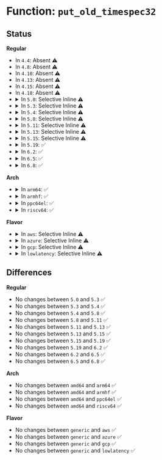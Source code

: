 # Function: <code>put_old_timespec32</code>

## Status
<b>Regular</b>
<ul>
<li>
In <code>4.4</code>: Absent ⚠️
</li>
<li>
In <code>4.8</code>: Absent ⚠️
</li>
<li>
In <code>4.10</code>: Absent ⚠️
</li>
<li>
In <code>4.13</code>: Absent ⚠️
</li>
<li>
In <code>4.15</code>: Absent ⚠️
</li>
<li>
In <code>4.18</code>: Absent ⚠️
</li>
<li>
<details>
<summary>In <code>5.0</code>: Selective Inline ⚠️</summary>

```c
int put_old_timespec32(const struct timespec64 *ts, void *uts);
```

**Collision:** Unique Global

**Inline:** Selective

**Transformation:** False

**Instances:**

```
In kernel/time/time.c (ffffffff8111c4e0)
Location: kernel/time/time.c:862
Inline: True
Direct callers:
  - kernel/sched/core.c:__x32_compat_sys_sched_rr_get_interval
  - kernel/sched/core.c:__ia32_compat_sys_sched_rr_get_interval
  - kernel/time/posix-timers.c:__x32_compat_sys_clock_getres
  - kernel/time/posix-timers.c:__ia32_compat_sys_clock_getres
  - kernel/time/posix-timers.c:__x32_compat_sys_clock_gettime
  - kernel/time/posix-timers.c:__ia32_compat_sys_clock_gettime
  - fs/select.c:poll_select_copy_remaining
  - net/socket.c:__sys_recvmmsg
```
**Symbols:**

```
ffffffff8111c4e0-ffffffff8111c55e: put_old_timespec32 (STB_GLOBAL)
```
</details>
</li>
<li>
<details>
<summary>In <code>5.3</code>: Selective Inline ⚠️</summary>

```c
int put_old_timespec32(const struct timespec64 *ts, void *uts);
```

**Collision:** Unique Global

**Inline:** Selective

**Transformation:** False

**Instances:**

```
In kernel/time/time.c (ffffffff81126e10)
Location: kernel/time/time.c:940
Inline: True
Direct callers:
  - kernel/sched/core.c:__ia32_sys_sched_rr_get_interval_time32
  - kernel/sched/core.c:__x64_sys_sched_rr_get_interval_time32
  - kernel/time/posix-timers.c:__ia32_sys_clock_getres_time32
  - kernel/time/posix-timers.c:__x64_sys_clock_getres_time32
  - kernel/time/posix-timers.c:__ia32_sys_clock_gettime32
  - kernel/time/posix-timers.c:__x64_sys_clock_gettime32
  - fs/select.c:poll_select_finish
  - net/socket.c:__sys_recvmmsg
  - net/core/sock.c:sock_gettstamp
```
**Symbols:**

```
ffffffff81126e10-ffffffff81126e8e: put_old_timespec32 (STB_GLOBAL)
```
</details>
</li>
<li>
<details>
<summary>In <code>5.4</code>: Selective Inline ⚠️</summary>

```c
int put_old_timespec32(const struct timespec64 *ts, void *uts);
```

**Collision:** Unique Global

**Inline:** Selective

**Transformation:** False

**Instances:**

```
In kernel/time/time.c (ffffffff81132db0)
Location: kernel/time/time.c:941
Inline: True
Direct callers:
  - kernel/sched/core.c:__ia32_sys_sched_rr_get_interval_time32
  - kernel/sched/core.c:__x64_sys_sched_rr_get_interval_time32
  - kernel/time/posix-timers.c:__ia32_sys_clock_getres_time32
  - kernel/time/posix-timers.c:__x64_sys_clock_getres_time32
  - kernel/time/posix-timers.c:__ia32_sys_clock_gettime32
  - kernel/time/posix-timers.c:__x64_sys_clock_gettime32
  - fs/select.c:poll_select_finish
  - net/socket.c:__sys_recvmmsg
  - net/core/sock.c:sock_gettstamp
```
**Symbols:**

```
ffffffff81132db0-ffffffff81132e2e: put_old_timespec32 (STB_GLOBAL)
```
</details>
</li>
<li>
<details>
<summary>In <code>5.8</code>: Selective Inline ⚠️</summary>

```c
int put_old_timespec32(const struct timespec64 *ts, void *uts);
```

**Collision:** Unique Global

**Inline:** Selective

**Transformation:** False

**Instances:**

```
In kernel/time/time.c (ffffffff81141f50)
Location: kernel/time/time.c:851
Inline: True
Direct callers:
  - kernel/sched/core.c:__ia32_sys_sched_rr_get_interval_time32
  - kernel/sched/core.c:__x64_sys_sched_rr_get_interval_time32
  - kernel/time/posix-timers.c:__ia32_sys_clock_getres_time32
  - kernel/time/posix-timers.c:__x64_sys_clock_getres_time32
  - kernel/time/posix-timers.c:__ia32_sys_clock_gettime32
  - kernel/time/posix-timers.c:__x64_sys_clock_gettime32
  - fs/select.c:poll_select_finish
  - net/socket.c:__ia32_sys_recvmmsg_time32
  - net/socket.c:__x64_sys_recvmmsg_time32
  - net/core/sock.c:sock_gettstamp
```
**Symbols:**

```
ffffffff81141f50-ffffffff81141fce: put_old_timespec32 (STB_GLOBAL)
```
</details>
</li>
<li>
<details>
<summary>In <code>5.11</code>: Selective Inline ⚠️</summary>

```c
int put_old_timespec32(const struct timespec64 *ts, void *uts);
```

**Collision:** Unique Global

**Inline:** Selective

**Transformation:** False

**Instances:**

```
In kernel/time/time.c (ffffffff8113e160)
Location: kernel/time/time.c:851
Inline: True
Direct callers:
  - kernel/sched/core.c:__ia32_sys_sched_rr_get_interval_time32
  - kernel/sched/core.c:__x64_sys_sched_rr_get_interval_time32
  - kernel/time/posix-timers.c:__ia32_sys_clock_getres_time32
  - kernel/time/posix-timers.c:__x64_sys_clock_getres_time32
  - kernel/time/posix-timers.c:__ia32_sys_clock_gettime32
  - kernel/time/posix-timers.c:__x64_sys_clock_gettime32
  - fs/select.c:poll_select_finish
  - net/socket.c:__ia32_sys_recvmmsg_time32
  - net/socket.c:__x64_sys_recvmmsg_time32
  - net/core/sock.c:sock_gettstamp
```
**Symbols:**

```
ffffffff8113e160-ffffffff8113e1de: put_old_timespec32 (STB_GLOBAL)
```
</details>
</li>
<li>
<details>
<summary>In <code>5.13</code>: Selective Inline ⚠️</summary>

```c
int put_old_timespec32(const struct timespec64 *ts, void *uts);
```

**Collision:** Unique Global

**Inline:** Selective

**Transformation:** False

**Instances:**

```
In kernel/time/time.c (ffffffff8113f3a0)
Location: kernel/time/time.c:851
Inline: True
Direct callers:
  - kernel/sched/core.c:__ia32_sys_sched_rr_get_interval_time32
  - kernel/sched/core.c:__x64_sys_sched_rr_get_interval_time32
  - kernel/time/posix-timers.c:__ia32_sys_clock_getres_time32
  - kernel/time/posix-timers.c:__x64_sys_clock_getres_time32
  - kernel/time/posix-timers.c:__ia32_sys_clock_gettime32
  - kernel/time/posix-timers.c:__x64_sys_clock_gettime32
  - fs/select.c:poll_select_finish
  - net/socket.c:__ia32_sys_recvmmsg_time32
  - net/socket.c:__x64_sys_recvmmsg_time32
  - net/core/sock.c:sock_gettstamp
```
**Symbols:**

```
ffffffff8113f3a0-ffffffff8113f428: put_old_timespec32 (STB_GLOBAL)
```
</details>
</li>
<li>
<details>
<summary>In <code>5.15</code>: Selective Inline ⚠️</summary>

```c
int put_old_timespec32(const struct timespec64 *ts, void *uts);
```

**Collision:** Unique Global

**Inline:** Selective

**Transformation:** False

**Instances:**

```
In kernel/time/time.c (ffffffff81162830)
Location: kernel/time/time.c:851
Inline: True
Direct callers:
  - kernel/sched/core.c:__ia32_sys_sched_rr_get_interval_time32
  - kernel/sched/core.c:__x64_sys_sched_rr_get_interval_time32
  - kernel/time/posix-timers.c:__ia32_sys_clock_getres_time32
  - kernel/time/posix-timers.c:__x64_sys_clock_getres_time32
  - kernel/time/posix-timers.c:__ia32_sys_clock_gettime32
  - kernel/time/posix-timers.c:__x64_sys_clock_gettime32
  - fs/select.c:poll_select_finish
  - net/socket.c:__ia32_sys_recvmmsg_time32
  - net/socket.c:__x64_sys_recvmmsg_time32
  - net/core/sock.c:sock_gettstamp
```
**Symbols:**

```
ffffffff81162830-ffffffff811628b8: put_old_timespec32 (STB_GLOBAL)
```
</details>
</li>
<li>
<details>
<summary>In <code>5.19</code>: ✅</summary>

```c
int put_old_timespec32(const struct timespec64 *ts, void *uts);
```

**Collision:** Unique Global

**Inline:** No

**Transformation:** False

**Instances:**

```
In kernel/time/time.c (ffffffff81195940)
Location: kernel/time/time.c:851
Inline: False
Direct callers:
  - kernel/sched/core.c:__ia32_sys_sched_rr_get_interval_time32
  - kernel/sched/core.c:__x64_sys_sched_rr_get_interval_time32
  - kernel/time/hrtimer.c:nanosleep_copyout
  - kernel/time/posix-timers.c:__ia32_sys_clock_getres_time32
  - kernel/time/posix-timers.c:__x64_sys_clock_getres_time32
  - kernel/time/posix-timers.c:__ia32_sys_clock_gettime32
  - kernel/time/posix-timers.c:__x64_sys_clock_gettime32
  - fs/select.c:poll_select_finish
  - net/socket.c:__ia32_sys_recvmmsg_time32
  - net/socket.c:__x64_sys_recvmmsg_time32
  - net/core/sock.c:sock_gettstamp
```
**Symbols:**

```
ffffffff81195940-ffffffff811959a3: put_old_timespec32 (STB_GLOBAL)
```
</details>
</li>
<li>
<details>
<summary>In <code>6.2</code>: ✅</summary>

```c
int put_old_timespec32(const struct timespec64 *ts, void *uts);
```

**Collision:** Unique Global

**Inline:** No

**Transformation:** False

**Instances:**

```
In kernel/time/time.c (ffffffff811d3850)
Location: kernel/time/time.c:851
Inline: False
Direct callers:
  - kernel/sched/core.c:__ia32_sys_sched_rr_get_interval_time32
  - kernel/sched/core.c:__x64_sys_sched_rr_get_interval_time32
  - kernel/time/hrtimer.c:nanosleep_copyout
  - kernel/time/posix-timers.c:__ia32_sys_clock_getres_time32
  - kernel/time/posix-timers.c:__x64_sys_clock_getres_time32
  - kernel/time/posix-timers.c:__ia32_sys_clock_gettime32
  - kernel/time/posix-timers.c:__x64_sys_clock_gettime32
  - fs/select.c:poll_select_finish
  - net/socket.c:__ia32_sys_recvmmsg_time32
  - net/socket.c:__x64_sys_recvmmsg_time32
  - net/core/sock.c:sock_gettstamp
```
**Symbols:**

```
ffffffff811d3850-ffffffff811d38b3: put_old_timespec32 (STB_GLOBAL)
```
</details>
</li>
<li>
<details>
<summary>In <code>6.5</code>: ✅</summary>

```c
int put_old_timespec32(const struct timespec64 *ts, void *uts);
```

**Collision:** Unique Global

**Inline:** No

**Transformation:** False

**Instances:**

```
In kernel/time/time.c (ffffffff811e7b40)
Location: kernel/time/time.c:851
Inline: False
Direct callers:
  - kernel/sched/core.c:__ia32_sys_sched_rr_get_interval_time32
  - kernel/sched/core.c:__x64_sys_sched_rr_get_interval_time32
  - kernel/time/hrtimer.c:nanosleep_copyout
  - kernel/time/posix-timers.c:__ia32_sys_clock_getres_time32
  - kernel/time/posix-timers.c:__x64_sys_clock_getres_time32
  - kernel/time/posix-timers.c:__ia32_sys_clock_gettime32
  - kernel/time/posix-timers.c:__x64_sys_clock_gettime32
  - fs/select.c:poll_select_finish
  - net/socket.c:__ia32_sys_recvmmsg_time32
  - net/socket.c:__x64_sys_recvmmsg_time32
  - net/core/sock.c:sock_gettstamp
```
**Symbols:**

```
ffffffff811e7b40-ffffffff811e7ba3: put_old_timespec32 (STB_GLOBAL)
```
</details>
</li>
<li>
<details>
<summary>In <code>6.8</code>: ✅</summary>

```c
int put_old_timespec32(const struct timespec64 *ts, void *uts);
```

**Collision:** Unique Global

**Inline:** No

**Transformation:** False

**Instances:**

```
In kernel/time/time.c (ffffffff811fd870)
Location: kernel/time/time.c:968
Inline: False
Direct callers:
  - kernel/sched/core.c:__ia32_sys_sched_rr_get_interval_time32
  - kernel/sched/core.c:__x64_sys_sched_rr_get_interval_time32
  - kernel/time/hrtimer.c:nanosleep_copyout
  - kernel/time/posix-timers.c:__ia32_sys_clock_getres_time32
  - kernel/time/posix-timers.c:__x64_sys_clock_getres_time32
  - kernel/time/posix-timers.c:__ia32_sys_clock_gettime32
  - kernel/time/posix-timers.c:__x64_sys_clock_gettime32
  - fs/select.c:poll_select_finish
  - net/socket.c:__ia32_sys_recvmmsg_time32
  - net/socket.c:__x64_sys_recvmmsg_time32
  - net/core/sock.c:sock_gettstamp
```
**Symbols:**

```
ffffffff811fd870-ffffffff811fd8d3: put_old_timespec32 (STB_GLOBAL)
```
</details>
</li>
</ul>
<b>Arch</b>
<ul>
<li>
<details>
<summary>In <code>arm64</code>: ✅</summary>

```c
int put_old_timespec32(const struct timespec64 *ts, void *uts);
```

**Collision:** Unique Global

**Inline:** No

**Transformation:** False

**Instances:**

```
In kernel/time/time.c (ffff80001019ab20)
Location: kernel/time/time.c:941
Inline: False
Direct callers:
  - kernel/sched/core.c:__arm64_sys_sched_rr_get_interval_time32
  - kernel/time/posix-timers.c:__arm64_sys_clock_getres_time32
  - kernel/time/posix-timers.c:__arm64_sys_clock_gettime32
  - fs/select.c:poll_select_finish
  - net/socket.c:__sys_recvmmsg
  - net/core/sock.c:sock_gettstamp
```
**Symbols:**

```
ffff80001019ab20-ffff80001019acbc: put_old_timespec32 (STB_GLOBAL)
```
</details>
</li>
<li>
<details>
<summary>In <code>armhf</code>: ✅</summary>

```c
int put_old_timespec32(const struct timespec64 *ts, void *uts);
```

**Collision:** Unique Global

**Inline:** No

**Transformation:** False

**Instances:**

```
In kernel/time/time.c (c03e4c4c)
Location: kernel/time/time.c:941
Inline: False
Direct callers:
  - kernel/sched/core.c:__se_sys_sched_rr_get_interval_time32
  - kernel/time/posix-timers.c:__se_sys_clock_getres_time32
  - kernel/time/posix-timers.c:__se_sys_clock_gettime32
  - fs/select.c:poll_select_finish
  - net/socket.c:__sys_recvmmsg
  - net/core/sock.c:sock_gettstamp
```
**Symbols:**

```
c03e4c4c-c03e4d0c: put_old_timespec32 (STB_GLOBAL)
```
</details>
</li>
<li>
<details>
<summary>In <code>ppc64el</code>: ✅</summary>

```c
int put_old_timespec32(const struct timespec64 *ts, void *uts);
```

**Collision:** Unique Global

**Inline:** No

**Transformation:** False

**Instances:**

```
In kernel/time/time.c (c0000000001fa3e0)
Location: kernel/time/time.c:941
Inline: False
Direct callers:
  - kernel/sched/core.c:__se_sys_sched_rr_get_interval_time32
  - kernel/time/posix-timers.c:__se_sys_clock_getres_time32
  - kernel/time/posix-timers.c:__se_sys_clock_gettime32
  - fs/select.c:poll_select_finish
  - net/socket.c:__sys_recvmmsg
  - net/core/sock.c:sock_gettstamp
```
**Symbols:**

```
c0000000001fa3e0-c0000000001fa470: put_old_timespec32 (STB_GLOBAL)
```
</details>
</li>
<li>
<details>
<summary>In <code>riscv64</code>: ✅</summary>

```c
int put_old_timespec32(const struct timespec64 *ts, void *uts);
```

**Collision:** Unique Global

**Inline:** No

**Transformation:** False

**Instances:**

```
In kernel/time/time.c (ffffffe00012a59a)
Location: kernel/time/time.c:941
Inline: False
Direct callers:
  - net/socket.c:__sys_recvmmsg
```
**Symbols:**

```
ffffffe00012a59a-ffffffe00012a5e2: put_old_timespec32 (STB_GLOBAL)
```
</details>
</li>
</ul>
<b>Flavor</b>
<ul>
<li>
<details>
<summary>In <code>aws</code>: Selective Inline ⚠️</summary>

```c
int put_old_timespec32(const struct timespec64 *ts, void *uts);
```

**Collision:** Unique Global

**Inline:** Selective

**Transformation:** False

**Instances:**

```
In kernel/time/time.c (ffffffff8112b560)
Location: kernel/time/time.c:941
Inline: True
Direct callers:
  - kernel/sched/core.c:__ia32_sys_sched_rr_get_interval_time32
  - kernel/sched/core.c:__x64_sys_sched_rr_get_interval_time32
  - kernel/time/posix-timers.c:__ia32_sys_clock_getres_time32
  - kernel/time/posix-timers.c:__x64_sys_clock_getres_time32
  - kernel/time/posix-timers.c:__ia32_sys_clock_gettime32
  - kernel/time/posix-timers.c:__x64_sys_clock_gettime32
  - fs/select.c:poll_select_finish
  - net/socket.c:__sys_recvmmsg
  - net/core/sock.c:sock_gettstamp
```
**Symbols:**

```
ffffffff8112b560-ffffffff8112b5de: put_old_timespec32 (STB_GLOBAL)
```
</details>
</li>
<li>
<details>
<summary>In <code>azure</code>: Selective Inline ⚠️</summary>

```c
int put_old_timespec32(const struct timespec64 *ts, void *uts);
```

**Collision:** Unique Global

**Inline:** Selective

**Transformation:** False

**Instances:**

```
In kernel/time/time.c (ffffffff8111ddd0)
Location: kernel/time/time.c:941
Inline: True
Direct callers:
  - kernel/sched/core.c:__ia32_sys_sched_rr_get_interval_time32
  - kernel/sched/core.c:__x64_sys_sched_rr_get_interval_time32
  - kernel/time/posix-timers.c:__ia32_sys_clock_getres_time32
  - kernel/time/posix-timers.c:__x64_sys_clock_getres_time32
  - kernel/time/posix-timers.c:__ia32_sys_clock_gettime32
  - kernel/time/posix-timers.c:__x64_sys_clock_gettime32
  - fs/select.c:poll_select_finish
  - net/socket.c:__sys_recvmmsg
  - net/core/sock.c:sock_gettstamp
```
**Symbols:**

```
ffffffff8111ddd0-ffffffff8111de4e: put_old_timespec32 (STB_GLOBAL)
```
</details>
</li>
<li>
<details>
<summary>In <code>gcp</code>: Selective Inline ⚠️</summary>

```c
int put_old_timespec32(const struct timespec64 *ts, void *uts);
```

**Collision:** Unique Global

**Inline:** Selective

**Transformation:** False

**Instances:**

```
In kernel/time/time.c (ffffffff81129280)
Location: kernel/time/time.c:941
Inline: True
Direct callers:
  - kernel/sched/core.c:__ia32_sys_sched_rr_get_interval_time32
  - kernel/sched/core.c:__x64_sys_sched_rr_get_interval_time32
  - kernel/time/posix-timers.c:__ia32_sys_clock_getres_time32
  - kernel/time/posix-timers.c:__x64_sys_clock_getres_time32
  - kernel/time/posix-timers.c:__ia32_sys_clock_gettime32
  - kernel/time/posix-timers.c:__x64_sys_clock_gettime32
  - fs/select.c:poll_select_finish
  - net/socket.c:__sys_recvmmsg
  - net/core/sock.c:sock_gettstamp
```
**Symbols:**

```
ffffffff81129280-ffffffff811292fe: put_old_timespec32 (STB_GLOBAL)
```
</details>
</li>
<li>
<details>
<summary>In <code>lowlatency</code>: Selective Inline ⚠️</summary>

```c
int put_old_timespec32(const struct timespec64 *ts, void *uts);
```

**Collision:** Unique Global

**Inline:** Selective

**Transformation:** False

**Instances:**

```
In kernel/time/time.c (ffffffff811358d0)
Location: kernel/time/time.c:941
Inline: True
Direct callers:
  - kernel/sched/core.c:__ia32_sys_sched_rr_get_interval_time32
  - kernel/sched/core.c:__x64_sys_sched_rr_get_interval_time32
  - kernel/time/posix-timers.c:__ia32_sys_clock_getres_time32
  - kernel/time/posix-timers.c:__x64_sys_clock_getres_time32
  - kernel/time/posix-timers.c:__ia32_sys_clock_gettime32
  - kernel/time/posix-timers.c:__x64_sys_clock_gettime32
  - fs/select.c:poll_select_finish
  - net/socket.c:__sys_recvmmsg
  - net/core/sock.c:sock_gettstamp
```
**Symbols:**

```
ffffffff811358d0-ffffffff8113594e: put_old_timespec32 (STB_GLOBAL)
```
</details>
</li>
</ul>

## Differences
<b>Regular</b>
<ul>
<li>
No changes between <code>5.0</code> and <code>5.3</code> ✅
</li>
<li>
No changes between <code>5.3</code> and <code>5.4</code> ✅
</li>
<li>
No changes between <code>5.4</code> and <code>5.8</code> ✅
</li>
<li>
No changes between <code>5.8</code> and <code>5.11</code> ✅
</li>
<li>
No changes between <code>5.11</code> and <code>5.13</code> ✅
</li>
<li>
No changes between <code>5.13</code> and <code>5.15</code> ✅
</li>
<li>
No changes between <code>5.15</code> and <code>5.19</code> ✅
</li>
<li>
No changes between <code>5.19</code> and <code>6.2</code> ✅
</li>
<li>
No changes between <code>6.2</code> and <code>6.5</code> ✅
</li>
<li>
No changes between <code>6.5</code> and <code>6.8</code> ✅
</li>
</ul>
<b>Arch</b>
<ul>
<li>
No changes between <code>amd64</code> and <code>arm64</code> ✅
</li>
<li>
No changes between <code>amd64</code> and <code>armhf</code> ✅
</li>
<li>
No changes between <code>amd64</code> and <code>ppc64el</code> ✅
</li>
<li>
No changes between <code>amd64</code> and <code>riscv64</code> ✅
</li>
</ul>
<b>Flavor</b>
<ul>
<li>
No changes between <code>generic</code> and <code>aws</code> ✅
</li>
<li>
No changes between <code>generic</code> and <code>azure</code> ✅
</li>
<li>
No changes between <code>generic</code> and <code>gcp</code> ✅
</li>
<li>
No changes between <code>generic</code> and <code>lowlatency</code> ✅
</li>
</ul>
